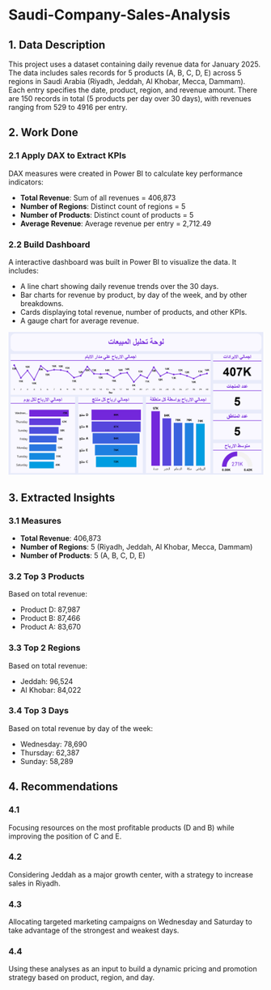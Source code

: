 # Saudi-Company-Sales-Analysis

## 1. Data Description
This project uses a dataset containing daily revenue data for January 2025. The data includes sales records for 5 products (A, B, C, D, E) across 5 regions in Saudi Arabia (Riyadh, Jeddah, Al Khobar, Mecca, Dammam). Each entry specifies the date, product, region, and revenue amount. There are 150 records in total (5 products per day over 30 days), with revenues ranging from 529 to 4916 per entry.

## 2. Work Done
### 2.1 Apply DAX to Extract KPIs
DAX measures were created in Power BI to calculate key performance indicators:
- **Total Revenue**: Sum of all revenues = 406,873
- **Number of Regions**: Distinct count of regions = 5
- **Number of Products**: Distinct count of products = 5
- **Average Revenue**: Average revenue per entry = 2,712.49

### 2.2 Build Dashboard
A interactive dashboard was built in Power BI to visualize the data. It includes:
- A line chart showing daily revenue trends over the 30 days.
- Bar charts for revenue by product, by day of the week, and by other breakdowns.
- Cards displaying total revenue, number of products, and other KPIs.
- A gauge chart for average revenue.

![Dashboard Screenshot](https://github.com/HazemMedhat/Saudi-Company-Sales-Analysis-/blob/02acae0e35ce0ffa54bdd24b547c3b5b9c6fec45/%D9%84%D9%88%D8%AD%D8%A9%20%D8%AA%D8%AD%D9%84%D9%8A%D9%84%20%D9%85%D8%A8%D9%8A%D8%B9%D8%A7%D8%AA.png)

## 3. Extracted Insights
### 3.1 Measures
- **Total Revenue**: 406,873
- **Number of Regions**: 5 (Riyadh, Jeddah, Al Khobar, Mecca, Dammam)
- **Number of Products**: 5 (A, B, C, D, E)

### 3.2 Top 3 Products
Based on total revenue:
- Product D: 87,987
- Product B: 87,466
- Product A: 83,670

### 3.3 Top 2 Regions
Based on total revenue:
- Jeddah: 96,524
- Al Khobar: 84,022

### 3.4 Top 3 Days
Based on total revenue by day of the week:
- Wednesday: 78,690
- Thursday: 62,387
- Sunday: 58,289

## 4. Recommendations
### 4.1 
Focusing resources on the most profitable products (D and B) while improving the position of C and E.

### 4.2 
Considering Jeddah as a major growth center, with a strategy to increase sales in Riyadh.

### 4.3 
Allocating targeted marketing campaigns on Wednesday and Saturday to take advantage of the strongest and weakest days.

### 4.4 
Using these analyses as an input to build a dynamic pricing and promotion strategy based on product, region, and day.
